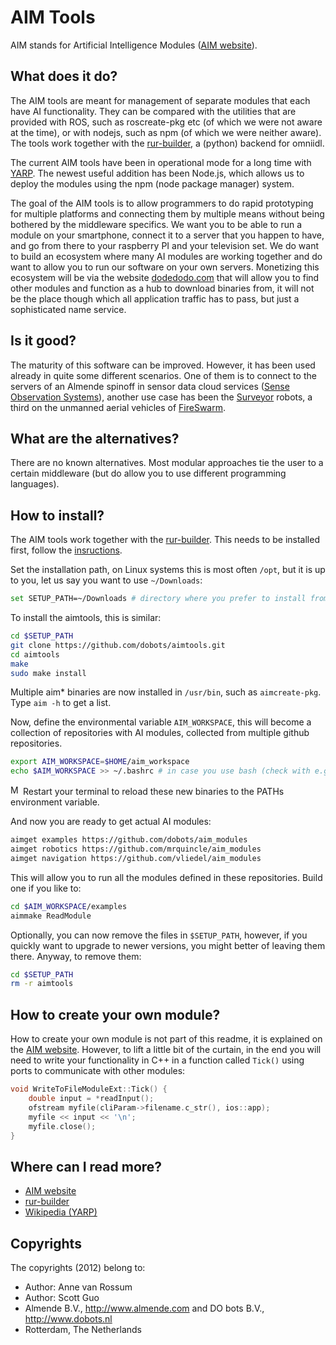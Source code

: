 <!-- Uses markdown syntax for neat display at github -->

# AIM Tools
AIM stands for Artificial Intelligence Modules ([AIM website](http://dobots.github.io/aim-bzr/)).

## What does it do?
The AIM tools are meant for management of separate modules that each have AI functionality. They can be compared with the utilities that are provided with ROS, such as roscreate-pkg etc (of which we were not aware at the time), or with nodejs, such as npm (of which we were neither aware). The tools work together with the [rur-builder](https://github.com/dobots/rur-builder), a (python) backend for omniidl. 

The current AIM tools have been in operational mode for a long time with [YARP](http://eris.liralab.it/yarp/). The newest useful addition has been Node.js, which allows us to deploy the modules using the npm (node package manager) system.

The goal of the AIM tools is to allow programmers to do rapid prototyping for multiple platforms and connecting them by multiple means without being bothered by the middleware specifics. We want you to be able to run a module on your smartphone, connect it to a server that you happen to have, and go from there to your raspberry PI and your television set. We do want to build an ecosystem where many AI modules are working together and do want to allow you to run our software on your own servers. Monetizing this ecosystem will be via the website [dodedodo.com](http://www.dodedodo.com/) that will allow you to find other modules and function as a hub to download binaries from, it will not be the place though which all application traffic has to pass, but just a sophisticated name service.

## Is it good?
The maturity of this software can be improved. However, it has been used already in quite some different scenarios. One of them is to connect to the servers of an Almende spinoff in sensor data cloud services ([Sense Observation Systems](http://sense-os.nl)), another use case has been the [Surveyor](http://www.surveyor.com/SRV_info.html) robots, a third on the unmanned aerial vehicles of [FireSwarm](http://www.fireswarm.nl).

## What are the alternatives?
There are no known alternatives. Most modular approaches tie the user to a certain middleware (but do allow you to use different programming languages).

## How to install?
The AIM tools work together with the [rur-builder](https://github.com/dobotos/rur-builder). This needs to be installed first, follow the [insructions](https://github.com/dobots/rur-builder#installation).


Set the installation path, on Linux systems this is most often `/opt`, but it is up to you, let us say you want to use `~/Downloads`:
```bash
set SETUP_PATH=~/Downloads # directory where you prefer to install from
```


To install the aimtools, this is similar:

```bash
cd $SETUP_PATH
git clone https://github.com/dobots/aimtools.git
cd aimtools
make
sudo make install
```

Multiple aim* binaries are now installed in `/usr/bin`, such as `aimcreate-pkg`. Type `aim -h` to get a list.

Now, define the environmental variable `AIM_WORKSPACE`, this will become a collection of repositories with AI modules, collected from multiple github repositories.

```bash
export AIM_WORKSPACE=$HOME/aim_workspace
echo $AIM_WORKSPACE >> ~/.bashrc # in case you use bash (check with e.g. `sh --version`).
```

<img src="https://raw.github.com/dobots/aimtools/master/docs/logos/mac_os.png" alt="Mac OS X" style="width: 16px;"/> 
Restart your terminal to reload these new binaries to the PATHs environment variable.

And now you are ready to get actual AI modules:
```bash
aimget examples https://github.com/dobots/aim_modules
aimget robotics https://github.com/mrquincle/aim_modules
aimget navigation https://github.com/vliedel/aim_modules
```

This will allow you to run all the modules defined in these repositories. Build one if you like to:

```bash
cd $AIM_WORKSPACE/examples
aimmake ReadModule
```

Optionally, you can now remove the files in `$SETUP_PATH`, however, if you quickly want to upgrade to newer versions, you might better of leaving them there. Anyway, to remove them:

```bash
cd $SETUP_PATH
rm -r aimtools
```

## How to create your own module?

How to create your own module is not part of this readme, it is explained on the [AIM website](http://dobots.github.io/aim/). However, to lift a little bit of the curtain, in the end you will need to write your functionality in C++ in a function called `Tick()` using ports to communicate with other modules:

```cpp
void WriteToFileModuleExt::Tick() {
	double input = *readInput();
	ofstream myfile(cliParam->filename.c_str(), ios::app);
	myfile << input << '\n';
	myfile.close();
}
```

## Where can I read more?

* [AIM website](http://dobots.github.io/aim/)
* [rur-builder](https://github.com/dobots/rur-builder)
* [Wikipedia (YARP)](http://en.wikipedia.org/wiki/YARP)


## Copyrights
The copyrights (2012) belong to:

- Author: Anne van Rossum
- Author: Scott Guo
- Almende B.V., http://www.almende.com and DO bots B.V., http://www.dobots.nl
- Rotterdam, The Netherlands
